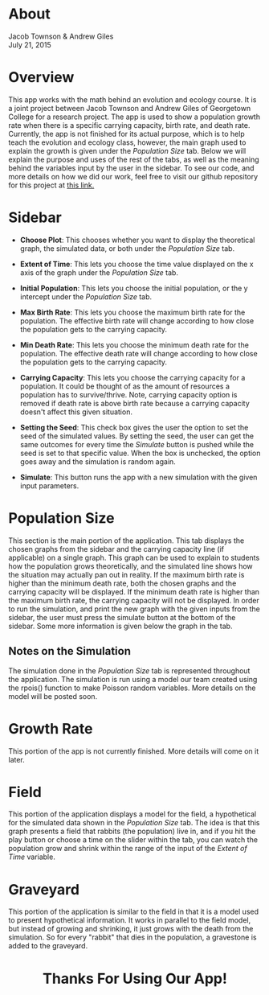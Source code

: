 # About
Jacob Townson & Andrew Giles  
July 21, 2015  

# Overview
This app works with the math behind an evolution and ecology course. It is a joint project between Jacob Townson and Andrew Giles of Georgetown College for a research project. The app is used to show a population growth rate when there is a specific carrying capacity, birth rate, and death rate. Currently, the app is not finished for its actual purpose, which is to help teach the evolution and ecology class, however, the main graph used to explain the growth is given under the *Population Size* tab. Below we will explain the purpose and uses of the rest of the tabs, as well as the meaning behind the variables input by the user in the sidebar. To see our code, and more details on how we did our work, feel free to visit our github repository for this project at <a href = "https://github.com/agiles231/shinyBio" target = "_blank"> this link. </a>

# Sidebar

- **Choose Plot**: This chooses whether you want to display the theoretical graph, the simulated data, or both under the *Population Size* tab.

- **Extent of Time**: This lets you choose the time value displayed on the x axis of the graph under the *Population Size* tab.

- **Initial Population**: This lets you choose the initial population, or the y intercept under the *Population Size* tab.

- **Max Birth Rate**: This lets you choose the maximum birth rate for the population. The effective birth rate will change according to how close the population gets to the carrying capacity.

- **Min Death Rate**: This lets you choose the minimum death rate for the population. The effective death rate will change according to how close the population gets to the carrying capacity.

- **Carrying Capacity**: This lets you choose the carrying capacity for a population. It could be thought of as the amount of resources a population has to survive/thrive. Note, carrying capacity option is removed if death rate is above birth rate because a carrying capacity doesn't affect this given situation.

- **Setting the Seed**: This check box gives the user the option to set the seed of the simulated values. By setting the seed, the user can get the same outcomes for every time the *Simulate* button is pushed while the seed is set to that specific value. When the box is unchecked, the option goes away and the simulation is random again.

- **Simulate**: This button runs the app with a new simulation with the given input parameters.

# Population Size

This section is the main portion of the application. This tab displays the chosen graphs from the sidebar and the carrying capacity line (if applicable) on a single graph. This graph can be used to explain to students how the population grows theoretically, and the simulated line shows how the situation may actually pan out in reality. If the maximum birth rate is higher than the minimum death rate, both the chosen graphs and the carrying capacity will be displayed. If the minimum death rate is higher than the maximum birth rate, the carrying capacity will not be displayed. In order to run the simulation, and print the new graph with the given inputs from the sidebar, the user must press the simulate button at the bottom of the sidebar. Some more information is given below the graph in the tab.

## Notes on the Simulation

The simulation done in the *Population Size* tab is represented throughout the application. The simulation is run using a model our team created using the rpois() function to make Poisson random variables. More details on the model will be posted soon.

# Growth Rate

This portion of the app is not currently finished. More details will come on it later.

# Field

This portion of the application displays a model for the field, a hypothetical for the simulated data shown in the *Population Size* tab. The idea is that this graph presents a field that rabbits (the population) live in, and if you hit the play button or choose a time on the slider within the tab, you can watch the population grow and shrink within the range of the input of the *Extent of Time* variable. 

# Graveyard

This portion of the application is similar to the field in that it is a model used to present hypothetical information. It works in parallel to the field model, but instead of growing and shrinking, it just grows with the death from the simulation. So for every "rabbit" that dies in the population, a gravestone is added to the graveyard.

<center> <h1>Thanks For Using Our App!</h1> </center>



